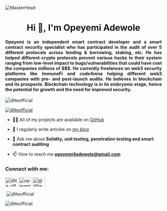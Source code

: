 ![MasterHead](https://miro.medium.com/max/1200/0*3AKBVtPS0i-dAPUh.jpg)
<h1 align="center">Hi 👋, I'm Opeyemi Adewole</h1>
<h4 align="justify">Opeyemi is an independent smart contract developer and a smart contract security specialist who has participated in the audit of over 5 different protocols across lending & borrowing, staking, etc. He has helped different crypto protocols prevent various hacks to their system ranging from low-level impact to bugs/vulnerabilities that could have cost the companies millions of $$$. He currently freelances on web3 security platforms like ImmuneFi and code4rena helping different web3 companies with pre- and post-launch audits. He believes in blockchain and its prospects. Blockchain technology is in its embryonic stage, hence the potential for growth and the need for improved security.</h4>

<p align="left"> <img src="https://komarev.com/ghpvc/?username=dliteofficial&label=Profile%20views&color=0e75b6&style=flat" alt="dliteofficial" /> </p>

<p align="left"> <a href="https://github.com/ryo-ma/github-profile-trophy"><img src="https://github-profile-trophy.vercel.app/?username=dliteofficial" alt="dliteofficial" /></a> </p>

- 👨‍💻 All of my projects are available on [GitHub](https://github.com/dliteofficial)

- 📝 I regularly write articles on [my blog](dliteofficial.hashnode.dev)

- 💬 Ask me about **Solidity, unit testing, penetration testing and smart contract auditing**

- 📫 How to reach me **opeyemi4adewole@gmail.com**

<h3 align="left">Connect with me:</h3>
<p align="left">
<a href="https://twitter.com/dlite_official" target="blank"><img align="center" src="https://raw.githubusercontent.com/rahuldkjain/github-profile-readme-generator/master/src/images/icons/Social/twitter.svg" alt="dlite_official" height="30" width="40" /></a>
<a href="https://linkedin.com/in/opeyemi-adewole" target="blank"><img align="center" src="https://raw.githubusercontent.com/rahuldkjain/github-profile-readme-generator/master/src/images/icons/Social/linked-in-alt.svg" alt="opeyemi-adewole" height="30" width="40" /></a>
<a href="https://hashnode.com/@dliteofficial" target="blank"><img align="center" src="https://raw.githubusercontent.com/rahuldkjain/github-profile-readme-generator/master/src/images/icons/Social/hashnode.svg" alt="@dliteofficial" height="30" width="40" /></a>
</p>

<p>&nbsp;<img align="center" src="https://github-readme-stats.vercel.app/api?username=dliteofficial&show_icons=true&locale=en" alt="dliteofficial" /></p>

<p><img align="center" src="https://github-readme-streak-stats.herokuapp.com/?user=dliteofficial&" alt="dliteofficial" /></p>

